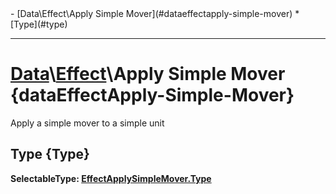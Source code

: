 <div id="toc" markdown="1">
- [Data\Effect\Apply Simple Mover](#dataeffectapply-simple-mover)
  * [Type](#type)

</div>

***

# [](dcei.engine.proto.Effect.apply_simple_mover)**[Data](Data)\\[Effect](Data-Effect)\Apply Simple Mover** {dataEffectApply-Simple-Mover}
Apply a simple mover to a simple unit

[](manual-wiki-start)

[](manual-wiki-end)

## [](dcei.engine.proto.EffectApplySimpleMover.type)**Type** {Type}
[](dcei.engine.proto.EffectApplySimpleMover.type)**SelectableType: [EffectApplySimpleMover.Type](SelectableType#effectapplysimplemovertype)**


[](manual-wiki-start)

[](manual-wiki-end)

